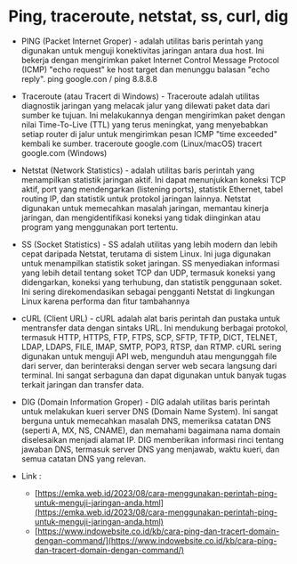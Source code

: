 # Ping, traceroute, netstat, ss, curl, dig

- PING (Packet Internet Groper) - adalah utilitas baris perintah yang digunakan untuk menguji konektivitas jaringan antara dua host. Ini bekerja dengan mengirimkan paket Internet Control Message Protocol (ICMP) "echo request" ke host target dan menunggu balasan "echo reply".
  ping google.con / ping 8.8.8.8
- Traceroute (atau Tracert di Windows) - Traceroute adalah utilitas diagnostik jaringan yang melacak jalur yang dilewati paket data dari sumber ke tujuan. Ini melakukannya dengan mengirimkan paket dengan nilai Time-To-Live (TTL) yang terus meningkat, yang menyebabkan setiap router di jalur untuk mengirimkan pesan ICMP "time exceeded" kembali ke sumber.
  traceroute google.com (Linux/macOS)
  tracert google.com (Windows)
- Netstat (Network Statistics) - adalah utilitas baris perintah yang menampilkan statistik jaringan aktif. Ini dapat menunjukkan koneksi TCP aktif, port yang mendengarkan (listening ports), statistik Ethernet, tabel routing IP, dan statistik untuk protokol jaringan lainnya.
  Netstat digunakan untuk memecahkan masalah jaringan, memantau kinerja jaringan, dan mengidentifikasi koneksi yang tidak diinginkan atau program yang menggunakan port tertentu.
- SS (Socket Statistics) - SS adalah utilitas yang lebih modern dan lebih cepat daripada Netstat, terutama di sistem Linux. Ini juga digunakan untuk menampilkan statistik soket jaringan.
  SS menyediakan informasi yang lebih detail tentang soket TCP dan UDP, termasuk koneksi yang didengarkan, koneksi yang terhubung, dan statistik penggunaan soket. Ini sering direkomendasikan sebagai pengganti Netstat di lingkungan Linux karena performa dan fitur tambahannya
- cURL (Client URL) -  cURL adalah alat baris perintah dan pustaka untuk mentransfer data dengan sintaks URL. Ini mendukung berbagai protokol, termasuk HTTP, HTTPS, FTP, FTPS, SCP, SFTP, TFTP, DICT, TELNET, LDAP, LDAPS, FILE, IMAP, SMTP, POP3, RTSP, dan RTMP.
   cURL sering digunakan untuk menguji API web, mengunduh atau mengunggah file dari server, dan berinteraksi dengan server web secara langsung dari terminal. Ini sangat serbaguna dan dapat digunakan untuk banyak tugas terkait jaringan dan transfer data.
- DIG (Domain Information Groper) - DIG adalah utilitas baris perintah untuk melakukan kueri server DNS (Domain Name System). Ini sangat berguna untuk memecahkan masalah DNS, memeriksa catatan DNS (seperti A, MX, NS, CNAME), dan memahami bagaimana nama domain diselesaikan menjadi alamat IP. DIG memberikan informasi rinci tentang jawaban DNS, termasuk server DNS yang menjawab, waktu kueri, dan semua catatan DNS yang relevan.

- Link :
  - [https://emka.web.id/2023/08/cara-menggunakan-perintah-ping-untuk-menguji-jaringan-anda.html](https://emka.web.id/2023/08/cara-menggunakan-perintah-ping-untuk-menguji-jaringan-anda.html)
  - [https://www.indowebsite.co.id/kb/cara-ping-dan-tracert-domain-dengan-command/](https://www.indowebsite.co.id/kb/cara-ping-dan-tracert-domain-dengan-command/)




  

